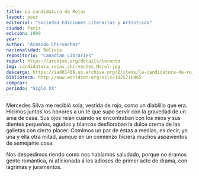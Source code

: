 ```yaml
---
title: La candidatura de Rojas
layout: post
editorial: "Sociedad Ediciones Literarias y Artísticas"
ciudad: París
edición: 1909
year: 
author: "Armando Chirveches"
nacionalidad: Bolivia
repositorio: "Canadian Libraries"
repurl: https://archive.org/details/toronto
img: candidatura_rojas_chirveches_Morel.jpg
descarga: https://ia801406.us.archive.org/2/items/la-candidatura-de-rojas-novela/La%20candidatura%20de%20Rojas%20_%20novela.pdf
biblioteca: http://www.worldcat.org/oclc/1025716465
comprar: 
periodo: "Siglo XX"
---
```

 

Mercedes Silva me recibió sola, vestida de rojo, como un diablillo que era. Hicimos juntos los honores a un té que supo servir con la gravedad de un ama de casa. Sus ojos reían cuando se encontraban con los míos y sus dientes pequeños, agudos y blancos desfloraban la dulce crema de las galletas con cierto placer. Comimos un par de éstas a medias, es decir, yo una y ella otra mitad, aunque en un comienzo hiciera muchos aspavientos de semejante cosa. 

Nos despedimos riendo como nos habíamos saludado, porque no éramos gente romántica, ni aficionada á los adioses de primer acto de drama, con lágrimas y juramentos. 
